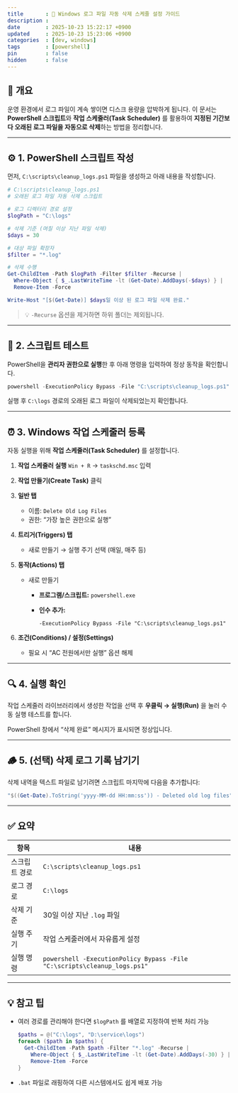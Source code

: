 ```yaml
---
title       : 🧹 Windows 로그 파일 자동 삭제 스케줄 설정 가이드
description : 
date        : 2025-10-23 15:22:17 +0900
updated     : 2025-10-23 15:23:06 +0900
categories  : [dev, windows]
tags        : [powershell]
pin         : false
hidden      : false
---
```


## 📖 개요

운영 환경에서 로그 파일이 계속 쌓이면 디스크 용량을 압박하게 됩니다.
이 문서는 **PowerShell 스크립트**와 **작업 스케줄러(Task Scheduler)** 를 활용하여
**지정된 기간보다 오래된 로그 파일을 자동으로 삭제**하는 방법을 정리합니다.

---

## ⚙️ 1. PowerShell 스크립트 작성

먼저, `C:\scripts\cleanup_logs.ps1` 파일을 생성하고 아래 내용을 작성합니다.

```powershell
# C:\scripts\cleanup_logs.ps1
# 오래된 로그 파일 자동 삭제 스크립트

# 로그 디렉터리 경로 설정
$logPath = "C:\logs"

# 삭제 기준 (며칠 이상 지난 파일 삭제)
$days = 30

# 대상 파일 확장자
$filter = "*.log"

# 삭제 수행
Get-ChildItem -Path $logPath -Filter $filter -Recurse |
  Where-Object { $_.LastWriteTime -lt (Get-Date).AddDays(-$days) } |
  Remove-Item -Force

Write-Host "[$(Get-Date)] $days일 이상 된 로그 파일 삭제 완료."
```

> 💡 `-Recurse` 옵션을 제거하면 하위 폴더는 제외됩니다.

---

## 🧪 2. 스크립트 테스트

PowerShell을 **관리자 권한으로 실행**한 후 아래 명령을 입력하여 정상 동작을 확인합니다.

```powershell
powershell -ExecutionPolicy Bypass -File "C:\scripts\cleanup_logs.ps1"
```

실행 후 `C:\logs` 경로의 오래된 로그 파일이 삭제되었는지 확인합니다.

---

## ⏰ 3. Windows 작업 스케줄러 등록

자동 실행을 위해 **작업 스케줄러(Task Scheduler)** 를 설정합니다.

1. **작업 스케줄러 실행**
   `Win + R` → `taskschd.msc` 입력
2. **작업 만들기(Create Task)** 클릭
3. **일반 탭**

   * 이름: `Delete Old Log Files`
   * 권한: “가장 높은 권한으로 실행”
4. **트리거(Triggers) 탭**

   * 새로 만들기 → 실행 주기 선택 (매일, 매주 등)
5. **동작(Actions) 탭**

   * 새로 만들기

     * **프로그램/스크립트:** `powershell.exe`
     * **인수 추가:**

       ```
       -ExecutionPolicy Bypass -File "C:\scripts\cleanup_logs.ps1"
       ```
6. **조건(Conditions) / 설정(Settings)**

   * 필요 시 “AC 전원에서만 실행” 옵션 해제

---

## 🔍 4. 실행 확인

작업 스케줄러 라이브러리에서 생성한 작업을 선택 후
**우클릭 → 실행(Run)** 을 눌러 수동 실행 테스트를 합니다.

PowerShell 창에서 “삭제 완료” 메시지가 표시되면 정상입니다.

---

## 🪵 5. (선택) 삭제 로그 기록 남기기

삭제 내역을 텍스트 파일로 남기려면 스크립트 마지막에 다음을 추가합니다:

```powershell
"$((Get-Date).ToString('yyyy-MM-dd HH:mm:ss')) - Deleted old log files" | Out-File "C:\scripts\cleanup_logs_history.txt" -Append
```

---

## ✅ 요약

| 항목      | 내용                                                                       |
| ------- | ------------------------------------------------------------------------ |
| 스크립트 경로 | `C:\scripts\cleanup_logs.ps1`                                            |
| 로그 경로   | `C:\logs`                                                                |
| 삭제 기준   | 30일 이상 지난 `.log` 파일                                                      |
| 실행 주기   | 작업 스케줄러에서 자유롭게 설정                                                        |
| 실행 명령   | `powershell -ExecutionPolicy Bypass -File "C:\scripts\cleanup_logs.ps1"` |

---

## 💡 참고 팁

* 여러 경로를 관리해야 한다면 `$logPath` 를 배열로 지정하여 반복 처리 가능

  ```powershell
  $paths = @("C:\logs", "D:\service\logs")
  foreach ($path in $paths) {
    Get-ChildItem -Path $path -Filter "*.log" -Recurse |
      Where-Object { $_.LastWriteTime -lt (Get-Date).AddDays(-30) } |
      Remove-Item -Force
  }
  ```
* `.bat` 파일로 래핑하여 다른 시스템에서도 쉽게 배포 가능


